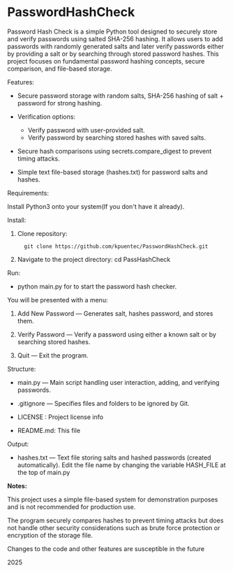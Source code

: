 # PasswordHashCheck

Password Hash Check is a simple Python tool designed to securely store and verify passwords using salted SHA-256 hashing. It allows users to add passwords with randomly generated salts and later verify passwords either by providing a salt or by searching through stored password hashes. This project focuses on fundamental password hashing concepts, secure comparison, and file-based storage.

Features:

* Secure password storage with random salts, SHA-256 hashing of salt + password for strong hashing.

* Verification options:
    * Verify password with user-provided salt.
    * Verify password by searching stored hashes with saved salts.

* Secure hash comparisons using secrets.compare_digest to prevent timing attacks.

* Simple text file-based storage (hashes.txt) for password salts and hashes.

Requirements:

Install Python3 onto your system(If you don't have it already).

Install:

1. Clone repository:

         git clone https://github.com/kpuentec/PasswordHashCheck.git

2. Navigate to the project directory: cd PassHashCheck

Run:

* python main.py for to start the password hash checker.

You will be presented with a menu:

1. Add New Password — Generates salt, hashes password, and stores them.

2. Verify Password — Verify a password using either a known salt or by searching stored hashes.

3. Quit — Exit the program.


Structure:

* main.py — Main script handling user interaction, adding, and verifying passwords.
  
* .gitignore — Specifies files and folders to be ignored by Git.
  
* LICENSE : Project license info

* README.md: This file

Output:

* hashes.txt — Text file storing salts and hashed passwords (created automatically). Edit the file name by changing the variable HASH_FILE at the top of main.py

**Notes:**

This project uses a simple file-based system for demonstration purposes and is not recommended for production use.

The program securely compares hashes to prevent timing attacks but does not handle other security considerations such as brute force protection or encryption of the storage file.

Changes to the code and other features are susceptible in the future

2025
